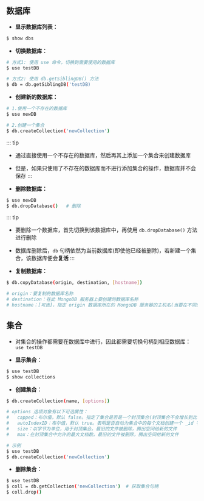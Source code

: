 ## 数据库

+ **显示数据库列表：**
```sh
$ show dbs
```


+ **切换数据库：**
```sh
# 方式1: 使用 use 命令，切换到需要使用的数据库
$ use testDB

# 方式2: 使用 db.getSiblingDB() 方法
$ db = db.getSiblingDB('testDB)
```


+ **创建新的数据库：**
```sh
# 1.使用一个不存在的数据库
$ use newDB

# 2.创建一个集合
$ db.createCollection('newCollection')
```

::: tip 
+ 通过直接使用一个不存在的数据库，然后再其上添加一个集合来创建数据库
+ 但是，如果只使用了不存在的数据库而不进行添加集合的操作，数据库并不会保存
:::


+ **删除数据库：**
```sh
$ use newDB
$ db.dropDatabase()   # 删除
```

::: tip 
+ 要删除一个数据库，首先切换到该数据库中，再使用 `db.dropDatabase()` 方法进行删除
+ 数据库删除后，`db` 句柄依然为当前数据库(即使他已经被删除)，若新建一个集合，该数据库便会**复活**
:::


+ **复制数据库：**
```sh
$ db.copyDatabase(origin, destination, [hostname])

# origin：要复制的数据库名称
# destination：在此 MongoDB 服务器上要创建的数据库名称
# hostname：[可选]，指定 origin 数据库所在的 MongoDB 服务器的主机名(当要在不同的主机复制数据库时)
```






## 集合

+ 对集合的操作都需要在数据库中进行，因此都需要切换句柄到相应数据库：`use testDB`

+ **显示集合：**
```sh
$ use testDB
$ show collections
```

+ **创建集合：**

```sh
$ db.createCollection(name, [options])

# options 选项对象有以下可选属性：
#   capped：布尔值，默认 false。指定了集合是否是一个封顶集合(封顶集合不会增长到比 size 属性指定的最大规模更大)
#   autoIndexID：布尔值，默认 true。表明是否自动为集合中的每个文档创建一个 _id 字段并实现该字段上的索引
#   size：以字节为单位，用于封顶集合。最旧的文件被删除，腾出空间给新的文件
#   max：在封顶集合中允许的最大文档数。最旧的文件被删除，腾出空间给新的文件

# 示例
$ use testDB
$ db.createCollection('newCollection')
```


+ **删除集合：**
```sh
$ use testDB
$ coll = db.getCollection('newCollection')  # 获取集合句柄
$ coll.drop()
```